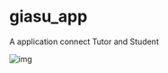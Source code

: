 # giasu_app

A application connect Tutor and Student 

![img](https://photos.google.com/photo/AF1QipPb-PxtQYBRTb3M8i8ihVSJiuak__fNB-Ayyi54)